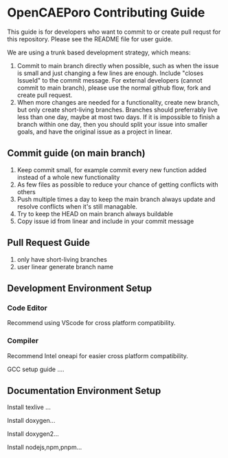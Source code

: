 # OpenCAEPoro Contributing Guide

This guide is for developers who want to commit to or create pull requst for this repository.
Please see the README file for user guide.

We are using a trunk based development strategy, which means:
1. Commit to main branch directly when possible, such as when the issue is small and just changing a few lines are enough. Include "closes IssueId" to the commit message. For external developers (cannot commit to main branch), please use the normal github flow, fork and create pull request.
2. When more changes are needed for a functionality, create new branch, but only create short-living branches. Branches should preferrably live less than one day, maybe at most two days. If it is impossible to finish a branch within one day, then you should split your issue into smaller goals, and have the original issue as a project in linear.

## Commit guide (on main branch)

1. Keep commit small, for example commit every new function added instead of a whole new functionality 
2. As few files as possible to reduce your chance of getting conflicts with others
3. Push multiple times a day to keep the main branch always update and resolve conflicts when it's still managable.
4. Try to keep the HEAD on main branch always buildable
5. Copy issue id from linear and include in your commit message

## Pull Request Guide

1. only have short-living branches
2. user linear generate branch name

## Development Environment Setup

### Code Editor
Recommend using VScode for cross platform compatibility.

### Compiler
Recommend Intel oneapi for easier cross platform compatibility.

GCC setup guide ....

## Documentation Environment Setup

Install texlive ...

Install doxygen...

Install doxygen2...

Install nodejs,npm,pnpm...